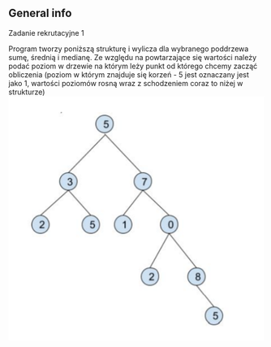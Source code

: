 

## General info
Zadanie rekrutacyjne 1

Program tworzy poniższą strukturę i wylicza dla wybranego poddrzewa sumę, średnią i medianę. Ze względu na powtarzające się wartości należy podać poziom w drzewie na którym leży punkt od którego chcemy zacząć obliczenia (poziom w którym znajduje się korzeń - 5 jest oznaczany jest jako 1, wartości poziomów rosną wraz z schodzeniem coraz to niżej w strukturze)
<img src="images_from_readme/screen.PNG"  > 
	


